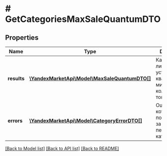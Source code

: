 # # GetCategoriesMaxSaleQuantumDTO

## Properties

Name | Type | Description | Notes
------------ | ------------- | ------------- | -------------
**results** | [**\YandexMarketApi\Model\MaxSaleQuantumDTO[]**](MaxSaleQuantumDTO.md) | Категории и лимит на установку кванта и минимального количества товаров. |
**errors** | [**\YandexMarketApi\Model\CategoryErrorDTO[]**](CategoryErrorDTO.md) | Ошибки, которые появились из-за переданных категорий. | [optional]

[[Back to Model list]](../../README.md#models) [[Back to API list]](../../README.md#endpoints) [[Back to README]](../../README.md)
